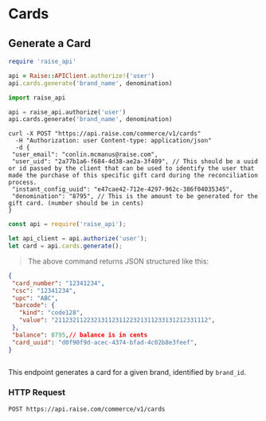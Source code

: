 # Cards

## Generate a Card

```ruby
require 'raise_api'

api = Raise::APIClient.authorize!('user')
api.cards.generate('brand_name', denomination)
```

```python
import raise_api

api = raise_api.authorize('user')
api.cards.generate('brand_name', denomination)
```

```shell
curl -X POST "https://api.raise.com/commerce/v1/cards"
  -H "Authorization: user Content-type: application/json"
  -d {
 "user_email": "conlin.mcmanus@raise.com",
 "user_uid": "2a77b1a6-f684-4d38-ae2a-3f409", // This should be a uuid or id passed by the client that can be used to identify the user that made the purchase of this specific gift card during the reconciliation process.
 "instant_config_uuid": "e47cae42-712e-4297-962c-386f04035345",
 "denomination": "8795", // This is the amount to be generated for the gift card. (number should be in cents)
}

```

```javascript
const api = require('raise_api');

let api_client = api.authorize('user');
let card = api.cards.generate();
```

> The above command returns JSON structured like this:

```json
{
 "card_number": "12341234",
 "csc": "12341234",
 "upc": "ABC",
 "barcode": {
   "kind": "code128",
   "value": "2112321122321311231122321311233131212331112",
 },
 "balance": 8795,// balance is in cents
 "card_uuid": "d0f90f9d-acec-4374-bfad-4c02b8e3feef",
}



```

This endpoint generates a card for a given brand, identified by `brand_id`.

### HTTP Request

`POST https://api.raise.com/commerce/v1/cards`